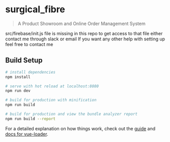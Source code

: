 # surgical_fibre

> A Product Showroom and Online Order Management System

src/firebase/init.js file is missing in this repo to get access to that file either contact me through slack or email
If you want any other help with setting up feel free to contact me

## Build Setup

``` bash
# install dependencies
npm install

# serve with hot reload at localhost:8080
npm run dev

# build for production with minification
npm run build

# build for production and view the bundle analyzer report
npm run build --report
```

For a detailed explanation on how things work, check out the [guide](http://vuejs-templates.github.io/webpack/) and [docs for vue-loader](http://vuejs.github.io/vue-loader).
